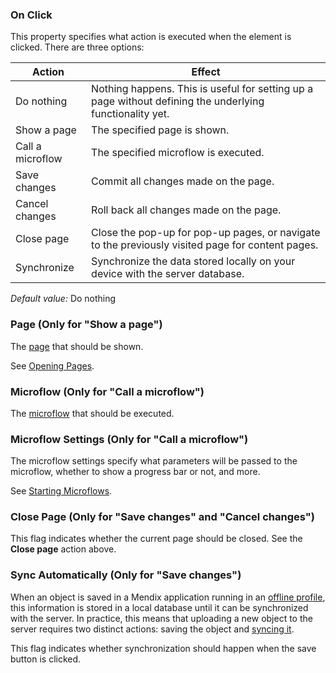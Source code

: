 ### On Click

This property specifies what action is executed when the element is clicked. There are three options:

| Action | Effect |
| --- | --- |
| Do nothing | Nothing happens. This is useful for setting up a page without defining the underlying functionality yet. |
| Show a page | The specified page is shown. |
| Call a microflow | The specified microflow is executed. |
| Save changes | Commit all changes made on the page.  |
| Cancel changes | Roll back all changes made on the page. |
| Close page | Close the pop-up for pop-up pages, or navigate to the previously visited page for content pages. |
| Synchronize | Synchronize the data stored locally on your device with the server database. |

_Default value:_ Do nothing

### Page (Only for "Show a page")

The [page](page) that should be shown.

See [Opening Pages](opening-pages).

### Microflow (Only for "Call a microflow")

The [microflow](microflow) that should be executed.

### Microflow Settings (Only for "Call a microflow")

The microflow settings specify what parameters will be passed to the microflow, whether to show a progress bar or not, and more.

See [Starting Microflows](starting-microflows).

### Close Page (Only for "Save changes" and "Cancel changes")

This flag indicates whether the current page should be closed. See the **Close page** action above.

### Sync Automatically (Only for "Save changes")

When an object is saved in a Mendix application running in an [offline profile](hybrid-phone-profile), this information is stored in a local database until it can be synchronized with the server. In practice, this means that uploading a new object to the server requires two distinct actions: saving the object and [syncing it](offline#synchronization).

This flag indicates whether synchronization should happen when the save button is clicked.

